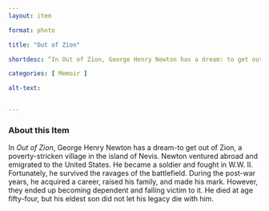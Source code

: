 ```yaml
--- 
layout: item 

format: photo 

title: "Out of Zion"

shortdesc: “In Out of Zion, George Henry Newton has a dream: to get out of Zion, Nevis.” 

categories: [ Memoir ]

alt-text: 


--- 
```



### About this Item 

In _Out of Zion_, George Henry Newton has a dream-to get out of Zion, a poverty-stricken village in the island of Nevis. Newton ventured abroad and emigrated to the United States. He became a soldier and fought in W.W. II. Fortunately, he survived the ravages of the battlefield. During the post-war years, he acquired a career, raised his family, and made his mark. However, they ended up becoming dependent and falling victim to it. He died at age fifty-four, but his eldest son did not let his legacy die with him. 
